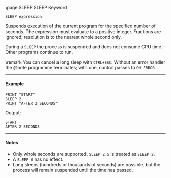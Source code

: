 \page SLEEP SLEEP Keyword

```basic
SLEEP expression
```

Suspends execution of the current program for the specified number of seconds.
The expression must evaluate to a positive integer. Fractions are ignored; resolution is to the nearest whole second only.

During a `SLEEP` the process is suspended and does not consume CPU time. Other programs continue to run.


\remark You can cancel a long sleep with `CTRL+ESC`. Without an error handler the
@note programme terminates; with one, control passes to `ON ERROR`.

---

#### Example

```basic
PRINT "START"
SLEEP 2
PRINT "AFTER 2 SECONDS"
```

Output:

```
START
AFTER 2 SECONDS
```

---

#### Notes

* Only whole seconds are supported. `SLEEP 2.5` is treated as `SLEEP 2`.
* A `SLEEP 0` has no effect.
* Long sleeps (hundreds or thousands of seconds) are possible, but the process will remain suspended until the time has passed.
